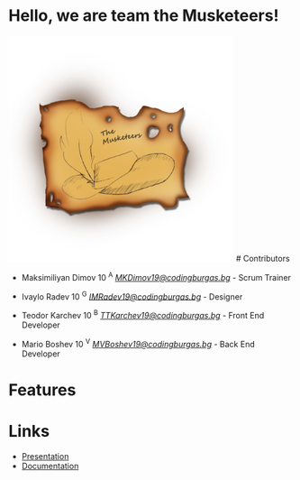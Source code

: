 # Hello, we are team the Musketeers!
<img src="pictures/logo.png" width="400px" height="400px">
# Contributors

- Maksimiliyan Dimov 10 <sup>A</sup> *<MKDimov19@codingburgas.bg>* - Scrum Trainer

- Ivaylo Radev 10 <sup>G</sup> *<IMRadev19@codingburgas.bg>* - Designer

- Teodor Karchev 10 <sup>B</sup> *<TTKarchev19@codingburgas.bg>* - Front End Developer

- Mario Boshev 10 <sup>V</sup> *<MVBoshev19@codingburgas.bg>* - Back End Developer

# Features


# Links

* [Presentation]()
* [Documentation]()